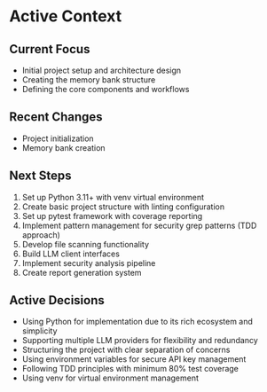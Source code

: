 # Active Context

## Current Focus
- Initial project setup and architecture design
- Creating the memory bank structure
- Defining the core components and workflows

## Recent Changes
- Project initialization
- Memory bank creation

## Next Steps
1. Set up Python 3.11+ with venv virtual environment
2. Create basic project structure with linting configuration
3. Set up pytest framework with coverage reporting
4. Implement pattern management for security grep patterns (TDD approach)
5. Develop file scanning functionality
6. Build LLM client interfaces
7. Implement security analysis pipeline
8. Create report generation system

## Active Decisions
- Using Python for implementation due to its rich ecosystem and simplicity
- Supporting multiple LLM providers for flexibility and redundancy
- Structuring the project with clear separation of concerns
- Using environment variables for secure API key management
- Following TDD principles with minimum 80% test coverage
- Using venv for virtual environment management
